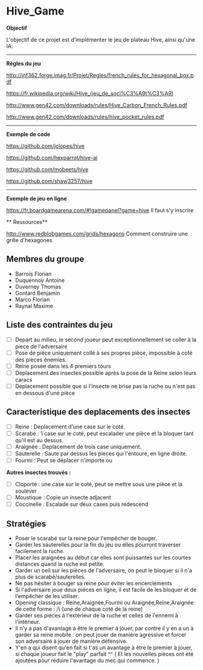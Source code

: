 # Hive_Game

**Objectif**

L'objectif de ce projet est d’implémenter le jeu de plateau Hive, ainsi qu'une IA.

***

**Règles du jeu**

http://inf362.forge.imag.fr/Projet/Regles/french_rules_for_hexagonal_box.pdf

https://fr.wikipedia.org/wiki/Hive_(jeu_de_soci%C3%A9t%C3%A9)

http://www.gen42.com/downloads/rules/Hive_Carbon_French_Rules.pdf

http://www.gen42.com/downloads/rules/hive_pocket_rules.pdf

***

**Exemple de code**

https://github.com/jclopes/hive

https://github.com/hexparrot/hive-ai

https://github.com/mobeets/hive

https://github.com/shaw3257/hive

***

**Exemple de jeu en ligne**

https://fr.boardgamearena.com/#!gamepanel?game=hive  Il faut s'y inscrire

** Ressources**

http://www.redblobgames.com/grids/hexagons Comment construire une grille d'hexagones


## Membres du groupe

* Barrois Florian
* Duquennoy Antoine
* Duverney Thomas
* Gontard Benjamin
* Marco Florian
* Raynal Maxime

## Liste des contraintes du jeu

- [ ] Depart au milieu, le second joueur peut exceptionnellement se coller à la piece de l'adversaire
- [ ] Pose de pièce uniquement collé à ses propres pièce, impossible à coté des pièces énemies.
- [ ] Reine posée dans les 4 premiers tours
- [ ] Deplacement des insectes possible après la pose de la Reine selon leurs caracs
- [ ] Deplacement possible que si l'insecte ne brise pas la ruche ou n'est pas en dessous d'une pièce

## Caracteristique des deplacements des insectes 

- [ ] Reine : Deplacement d'une case sur le coté.
- [ ] Scarabé : 1 case sur le coté, peut escalader une pièce et la bloquer tant qu'il est au dessus.
- [ ] Araignée : Deplacement de trois case uniquement.
- [ ] Sauterelle : Saute par dessus les pieces qui l'entoure, en ligne droite.
- [ ] Fourmi : Peut se déplacer n'importe ou

**Autres insectes trouvés :**

- [ ] Cloporte : une case sur le coté, peut se mettre sous une pièce et la soulever
- [ ] Moustique : Copie un insecte adjacent 
- [ ] Coccinelle : Escalade sur deux cases puis redescend

## Stratégies 

* Poser le scarabé sur la reine pour l'empêcher de bouger.
* Garder les sauterelles pour la fin du jeu ou elles pourront traverser facilement la ruche.
* Placer les araignées au début car elles sont puissantes sur les courtes distances quand la ruche est petite.
* Garder un oeil sur les pièces de l'adversaire, on peut le bloquer si il n'a plus de scarabé/sauterelles.
* Ne pas hésiter à bouger sa reine pour éviter les encerclements 
* Si l'adversaire joue deux pièces en ligne, il est facile de les bloquer et de l'empêcher de les utiliser.
* Opening classique : Reine,Araignée,Fourmi ou Araignée,Reine,Araignée de cette forme : /\ (une de chaque coté de la reine)
* Garder ses pièces à l'extérieur de la ruche et celles de l'ennemi à l'intérieur.
* Il n'y a pas d'avantage à être le premier à jouer, par contre il y en a un à garder sa reine mobile : on peut jouer de manière agressive et forcer son adversaire à jouer de manière défensive.
* Y'en a qui disent qu'en fait si t'as un avantage à être le premier à jouer, si chaque joueur fait le "play" parfait ^^ ( Et les nouvelles pièces ont été ajoutées pour réduire l'avantage du mec qui commence. )
